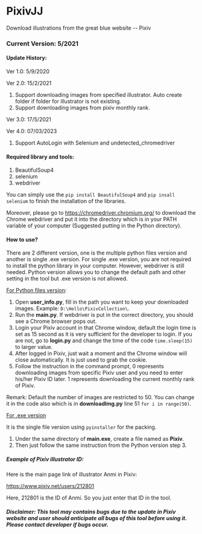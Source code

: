 # PixivJJ

Download illustrations from the great blue website -- Pixiv

### Current Version: 5/2021

#### Update History:
Ver 1.0: 5/9/2020

Ver 2.0: 15/2/2021

1. Support downloading images from specified illustrator. Auto create folder if folder for illustrator is not existing.
2. Support downloading images from pixiv monthly rank.

Ver 3.0: 17/5/2021

Ver 4.0: 07/03/2023

1. Support AutoLogin with Selenium and undetected_chromedriver

#### Required library and tools:

1. BeautifulSoup4
2. selenium
3. webdriver

You can simply use the `pip install BeautifulSoup4` and `pip insall selenium` to finish the installation of the libraries.

Moreover, please go to https://chromedriver.chromium.org/ to download the Chrome webdriver and put it into the directory which is in your PATH variable of your computer (Suggested putting in the Python directory).

#### How to use?
There are 2 different version, one is the multiple python files version and another is single .exe version. For single .exe version, you are not required to install the python library in your computer. However, webdriver is still needed. Python version allows you to change the default path and other setting in the tool but .exe version is not allowed.



<u>For Python files version</u>:

1. Open **user_info.py**, fill in the path you want to keep your downloaded images. Example: `D:\Hello\PixivCollection\`.
2. Run the **main.py**. If webdriver is put in the correct directory, you should see a Chrome browser pops out.
3. Login your Pixiv account in that Chrome window, default the login time is set as 15 second as it is very sufficient for the developer to login. If you are not, go to **login.py** and change the time of the code `time.sleep(15)` to larger value.
4. After logged in Pixiv, just wait a moment and the Chrome window will close automatically. It is just used to grab the cookie.
5. Follow the instruction in the command prompt, 0 represents downloading images from specific Pixiv user and you need to enter his/her Pixiv ID later. 1 represents downloading the current monthly rank of Pixiv.

Remark: Default the number of images are restricted to 50. You can change it in the code also which is in **downloadImg.py** line 51 `for i in range(50)`.



<u>For .exe version</u>

It is the single file version using `pyinstaller` for the packing.

1. Under the same directory of **main.exe**, create a file named as **Pixiv**.
2. Then just follow the same instruction from the Python version step 3.



##### Example of Pixiv illustrator ID:

Here is the main page link of illustrator Anmi in Pixiv:

https://www.pixiv.net/users/212801

Here, 212801 is the ID of Anmi. So you just enter that ID in the tool.

##### Disclaimer: This tool may contains bugs due to the update in Pixiv website and user should anticipate all bugs of this tool before using it. Please contact developer if bugs occur.